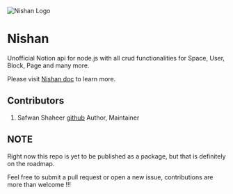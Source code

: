 ![Nishan Logo](https://raw.githubusercontent.com/Nishan-Open-Source/Nishan/master/public/logo%4088px.png)

# Nishan

Unofficial Notion api for node.js with all crud functionalities for Space, User, Block, Page and many more.

Please visit [Nishan doc](https://nishan-docs.netlify.app/) to learn more.

## Contributors

1. Safwan Shaheer [github](https://github.com/Devorein) Author, Maintainer


## NOTE

Right now this repo is yet to be published as a package, but that is definitely on the roadmap.

Feel free to submit a pull request or open a new issue, contributions are more than welcome !!!
